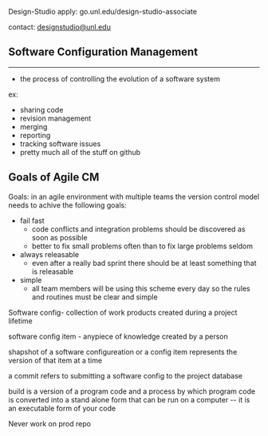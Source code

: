 Design-Studio
apply:
go.unl.edu/design-studio-associate

contact:
designstudio@unl.edu

Software Configuration Management 
---
___

- the process of controlling the evolution of a software system

ex: 
- sharing code
- revision management
- merging 
- reporting 
- tracking software issues
- pretty much all of the stuff on github

Goals of Agile CM
--

Goals: in an agile environment with multiple teams
the version control model needs to achive the following goals:

- fail fast
    - code conflicts and integration problems should be discovered as soon as possible
    - better to fix small problems often than to fix large problems seldom
- always releasable
    - even after a really bad sprint there should be at least something that is releasable
- simple
    - all team members will be using this scheme every day so the rules and routines must be clear and simple

Software config- collection of work products created during a project lifetime

software config item - anypiece of knowledge created by a person
 
shapshot of a software configureation or a config item represents the version of that item at a time

a commit refers to submitting a software config to the project database

build is a version of a program code and a process by which program code is converted into a stand alone form that can be run on a computer -- it is an executable form of your code

Never work on prod repo


